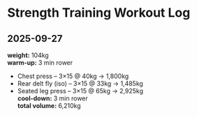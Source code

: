 # Strength Training Workout Log

## 2025-09-27

**weight:** 104kg  
**warm-up:** 3 min rower

- Chest press – 3×15 @ 40kg → 1,800kg
- Rear delt fly (iso) – 3×15 @ 33kg → 1,485kg
- Seated leg press – 3×15 @ 65kg → 2,925kg  
  **cool-down:** 3 min rower  
  **total volume:** 6,210kg
